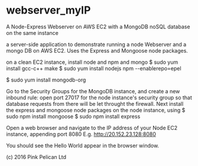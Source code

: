 webserver_myIP
==============

A Node-Express Webserver on AWS EC2 with a MongoDB noSQL database on the same instance

a server-side application to demonstrate running a node Webserver and a mongo DB on AWS EC2.
Uses the Express and Mongoose node packages. 

on a clean EC2 instance, install node and npm and mongo
$ sudo yum install gcc-c++ make
$ sudo yum install nodejs npm --enablerepo=epel

$ sudo yum install mongodb-org

Go to the Security Groups for the MongoDB instance, and create a new inbound rule: 
open port 27017 for the node instance's security group so that database requests from there will be let throught the firewall.
Next install the express and mongoose node packages on the node instance, using
 $ sudo npm install mongoose
 $ sudo npm install express
 
Open a web browser and navigate to the IP address of your Node EC2 instance, appending port 8080
E.g. http://20.152.23.128:8080

You should see the Hello World appear in the browser window. 

(c) 2016 Pink Pelican Ltd
